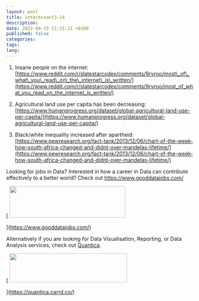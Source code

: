 ```yaml
---
layout: post
title: interessant3-14
description:
date: 2022-04-19 21:15:21 +0100
published: false
categories:
tags:
lang:
---
```

1. Insane people on the internet: [https://www.reddit.com/r/slatestarcodex/comments/9rvroo/most\_of\_what\_you\_read\_on\_the\_internet\_is\_written/](https://www.reddit.com/r/slatestarcodex/comments/9rvroo/most_of_what_you_read_on_the_internet_is_written/) 

2. Agricultural land use per capita has been decreasing: [https://www.humanprogress.org/dataset/global-agricultural-land-use-per-capita/](https://www.humanprogress.org/dataset/global-agricultural-land-use-per-capita/)

3. Black/white inequality increased after apartheid: [https://www.pewresearch.org/fact-tank/2013/12/06/chart-of-the-week-how-south-africa-changed-and-didnt-over-mandelas-lifetime/](https://www.pewresearch.org/fact-tank/2013/12/06/chart-of-the-week-how-south-africa-changed-and-didnt-over-mandelas-lifetime/)

Looking for jobs in Data? Interested in how a career in Data can contribute effectively to a better world? Check out https://www.gooddatajobs.com/

[
<picture><source type="image/webp" srcset="https://substackcdn.com/image/fetch/w_424,c_limit,f_webp,q_auto:good,fl_progressive:steep/https%3A%2F%2Fbucketeer-e05bbc84-baa3-437e-9518-adb32be77984.s3.amazonaws.com%2Fpublic%2Fimages%2F446287a2-1a60-4872-9e8e-a5c1a5fd1523_312x85.png 424w, https://substackcdn.com/image/fetch/w_848,c_limit,f_webp,q_auto:good,fl_progressive:steep/https%3A%2F%2Fbucketeer-e05bbc84-baa3-437e-9518-adb32be77984.s3.amazonaws.com%2Fpublic%2Fimages%2F446287a2-1a60-4872-9e8e-a5c1a5fd1523_312x85.png 848w, https://substackcdn.com/image/fetch/w_1272,c_limit,f_webp,q_auto:good,fl_progressive:steep/https%3A%2F%2Fbucketeer-e05bbc84-baa3-437e-9518-adb32be77984.s3.amazonaws.com%2Fpublic%2Fimages%2F446287a2-1a60-4872-9e8e-a5c1a5fd1523_312x85.png 1272w, https://substackcdn.com/image/fetch/w_1456,c_limit,f_webp,q_auto:good,fl_progressive:steep/https%3A%2F%2Fbucketeer-e05bbc84-baa3-437e-9518-adb32be77984.s3.amazonaws.com%2Fpublic%2Fimages%2F446287a2-1a60-4872-9e8e-a5c1a5fd1523_312x85.png 1456w" sizes="100vw"><img src="https://bucketeer-e05bbc84-baa3-437e-9518-adb32be77984.s3.amazonaws.com/public/images/446287a2-1a60-4872-9e8e-a5c1a5fd1523_312x85.png" width="312" height="85" data-attrs='{"src":"https://bucketeer-e05bbc84-baa3-437e-9518-adb32be77984.s3.amazonaws.com/public/images/446287a2-1a60-4872-9e8e-a5c1a5fd1523_312x85.png","fullscreen":null,"imageSize":null,"height":85,"width":312,"resizeWidth":null,"bytes":6512,"alt":"","title":null,"type":"image/png","href":"https://www.gooddatajobs.com/","belowTheFold":false,"internalRedirect":null}' class="sizing-normal" alt="" title="" srcset="https://substackcdn.com/image/fetch/w_424,c_limit,f_auto,q_auto:good,fl_progressive:steep/https%3A%2F%2Fbucketeer-e05bbc84-baa3-437e-9518-adb32be77984.s3.amazonaws.com%2Fpublic%2Fimages%2F446287a2-1a60-4872-9e8e-a5c1a5fd1523_312x85.png 424w, https://substackcdn.com/image/fetch/w_848,c_limit,f_auto,q_auto:good,fl_progressive:steep/https%3A%2F%2Fbucketeer-e05bbc84-baa3-437e-9518-adb32be77984.s3.amazonaws.com%2Fpublic%2Fimages%2F446287a2-1a60-4872-9e8e-a5c1a5fd1523_312x85.png 848w, https://substackcdn.com/image/fetch/w_1272,c_limit,f_auto,q_auto:good,fl_progressive:steep/https%3A%2F%2Fbucketeer-e05bbc84-baa3-437e-9518-adb32be77984.s3.amazonaws.com%2Fpublic%2Fimages%2F446287a2-1a60-4872-9e8e-a5c1a5fd1523_312x85.png 1272w, https://substackcdn.com/image/fetch/w_1456,c_limit,f_auto,q_auto:good,fl_progressive:steep/https%3A%2F%2Fbucketeer-e05bbc84-baa3-437e-9518-adb32be77984.s3.amazonaws.com%2Fpublic%2Fimages%2F446287a2-1a60-4872-9e8e-a5c1a5fd1523_312x85.png 1456w" sizes="100vw"></source></picture>

](https://www.gooddatajobs.com/)

Alternatively if you are looking for Data Visualisation, Reporting, or Data Analysis services, check out [Quantica](https://quantica.carrd.co/).

[
<picture><source type="image/webp" srcset="https://substackcdn.com/image/fetch/w_424,c_limit,f_webp,q_auto:good,fl_progressive:steep/https%3A%2F%2Fbucketeer-e05bbc84-baa3-437e-9518-adb32be77984.s3.amazonaws.com%2Fpublic%2Fimages%2F30e0c031-4b03-4030-b4d1-3c621bc0e2ce_642x158.png 424w, https://substackcdn.com/image/fetch/w_848,c_limit,f_webp,q_auto:good,fl_progressive:steep/https%3A%2F%2Fbucketeer-e05bbc84-baa3-437e-9518-adb32be77984.s3.amazonaws.com%2Fpublic%2Fimages%2F30e0c031-4b03-4030-b4d1-3c621bc0e2ce_642x158.png 848w, https://substackcdn.com/image/fetch/w_1272,c_limit,f_webp,q_auto:good,fl_progressive:steep/https%3A%2F%2Fbucketeer-e05bbc84-baa3-437e-9518-adb32be77984.s3.amazonaws.com%2Fpublic%2Fimages%2F30e0c031-4b03-4030-b4d1-3c621bc0e2ce_642x158.png 1272w, https://substackcdn.com/image/fetch/w_1456,c_limit,f_webp,q_auto:good,fl_progressive:steep/https%3A%2F%2Fbucketeer-e05bbc84-baa3-437e-9518-adb32be77984.s3.amazonaws.com%2Fpublic%2Fimages%2F30e0c031-4b03-4030-b4d1-3c621bc0e2ce_642x158.png 1456w" sizes="100vw"><img src="https://bucketeer-e05bbc84-baa3-437e-9518-adb32be77984.s3.amazonaws.com/public/images/30e0c031-4b03-4030-b4d1-3c621bc0e2ce_642x158.png" width="316" height="77.76947040498442" data-attrs='{"src":"https://bucketeer-e05bbc84-baa3-437e-9518-adb32be77984.s3.amazonaws.com/public/images/30e0c031-4b03-4030-b4d1-3c621bc0e2ce_642x158.png","fullscreen":null,"imageSize":null,"height":158,"width":642,"resizeWidth":316,"bytes":28702,"alt":"","title":null,"type":"image/png","href":"https://quantica.carrd.co/","belowTheFold":false,"internalRedirect":null}' class="sizing-normal" alt="" title="" srcset="https://substackcdn.com/image/fetch/w_424,c_limit,f_auto,q_auto:good,fl_progressive:steep/https%3A%2F%2Fbucketeer-e05bbc84-baa3-437e-9518-adb32be77984.s3.amazonaws.com%2Fpublic%2Fimages%2F30e0c031-4b03-4030-b4d1-3c621bc0e2ce_642x158.png 424w, https://substackcdn.com/image/fetch/w_848,c_limit,f_auto,q_auto:good,fl_progressive:steep/https%3A%2F%2Fbucketeer-e05bbc84-baa3-437e-9518-adb32be77984.s3.amazonaws.com%2Fpublic%2Fimages%2F30e0c031-4b03-4030-b4d1-3c621bc0e2ce_642x158.png 848w, https://substackcdn.com/image/fetch/w_1272,c_limit,f_auto,q_auto:good,fl_progressive:steep/https%3A%2F%2Fbucketeer-e05bbc84-baa3-437e-9518-adb32be77984.s3.amazonaws.com%2Fpublic%2Fimages%2F30e0c031-4b03-4030-b4d1-3c621bc0e2ce_642x158.png 1272w, https://substackcdn.com/image/fetch/w_1456,c_limit,f_auto,q_auto:good,fl_progressive:steep/https%3A%2F%2Fbucketeer-e05bbc84-baa3-437e-9518-adb32be77984.s3.amazonaws.com%2Fpublic%2Fimages%2F30e0c031-4b03-4030-b4d1-3c621bc0e2ce_642x158.png 1456w" sizes="100vw"></source></picture>

](https://quantica.carrd.co/)

